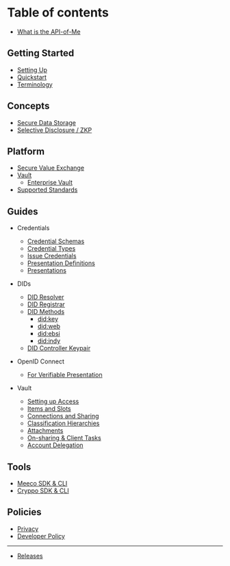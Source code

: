 # Table of contents

- [What is the API-of-Me](README.md)

## Getting Started

- [Setting Up](getting-started/setting-up.md)
- [Quickstart](getting-started/quickstart.md)
- [Terminology](/concepts/terminology.md)

## Concepts

- [Secure Data Storage](/concepts/secure-data-storage.md)
- [Selective Disclosure / ZKP](concepts/selective-disclosure.md)

## Platform

- [Secure Value Exchange](platform/overview.md)
- [Vault](platform/vault/overview.md)
  - [Enterprise Vault](platform/vault/enterprise-vault.md)
- [Supported Standards](platform/supported-standards.md)

## Guides

- Credentials
  - [Credential Schemas](guides/credentials/credential-schemas.md)
  - [Credential Types](guides/credentials/credential-types.md)
  - [Issue Credentials](guides/credentials/issue-credentials.md)
  - [Presentation Definitions](guides/credentials/presentation-definitions.md)
  - [Presentations](guides/credentials/presentations.md)

- DIDs
  - [DID Resolver](guides/dids/did-resolution.md)
  - [DID Registrar](guides/dids/did-registration.md)
  - [DID Methods](guides/dids/did-methods.md)
    - [did:key](guides/dids/methods/did-key.md)
    - [did:web](guides/dids/methods/did-web.md)
    - [did:ebsi](guides/dids/methods/did-ebsi.md)
    - [did:indy](guides/dids/methods/did-indy.md)
  - [DID Controller Keypair](guides/dids/did-controller-keypair.md)

- OpenID Connect
  - [For Verifiable Presentation](guides/oidc/oidc4vp.md)

- Vault
  - [Setting up Access](guides/vault/setting-up-access.md)
  - [Items and Slots](guides/vault/items-and-slots.md)
  - [Connections and Sharing](guides/vault/connections-and-sharing.md)
  - [Classification Hierarchies](guides/vault/classification-hierarchies.md)
  - [Attachments](guides/vault/attachments.md)
  - [On-sharing & Client Tasks](guides/vault/on-sharing-and-client-tasks.md)
  - [Account Delegation](guides/vault/account-delegation.md)

## Tools

- [Meeco SDK & CLI](tools/meeco-cli.md)
- [Cryppo SDK & CLI](tools/cryppo.md)
## Policies <a id="policies"></a>

- [Privacy](policies/privacy.md)
- [Developer Policy](policies/developer-policy.md)

---

- [Releases](releases/releases.md)
